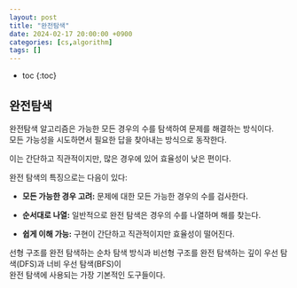 ```yaml
---
layout: post
title: "완전탐색"
date: 2024-02-17 20:00:00 +0900
categories: [cs,algorithm]
tags: []
---
```

* toc
{:toc}

## 완전탐색

완전탐색 알고리즘은 가능한 모든 경우의 수를 탐색하여 문제를 해결하는 방식이다.  
모든 가능성을 시도하면서 필요한 답을 찾아내는 방식으로 동작한다. 

이는 간단하고 직관적이지만, 많은 경우에 있어 효율성이 낮은 편이다.  

완전 탐색의 특징으로는 다음이 있다:   

- <b>모든 가능한 경우 고려:</b> 문제에 대한 모든 가능한 경우의 수를 검사한다.   

- <b>순서대로 나열:</b> 일반적으로 완전 탐색은 경우의 수를 나열하며 해를 찾는다.  

- <b>쉽게 이해 가능:</b> 구현이 간단하고 직관적이지만 효율성이 떨어진다.  

선형 구조를 완전 탐색하는 순차 탐색 방식과 비선형 구조를 완전 탐색하는 깊이 우선 탐색(DFS)과 너비 우선 탐색(BFS)이  
완전 탐색에 사용되는 가장 기본적인 도구들이다. 

